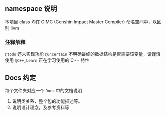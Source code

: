 ## namespace 说明
本项目 class 均在 GIMC (Genshin Impact Master Compiler) 命名空间中，以区别 llvm

### 注释解释
`@todo` 还未实现功能
`@uncertain` 不明确最终的数据结构是否需要该变量，请谨慎使用
`@C++_Learn` 正在学习使用的 C++ 特性

## Docs 约定
每个文件夹对应一个 `Docs` 中的文档说明
1. 说明类关系，整个包的功能描述等。
2. 说明设计理念，及参考资料等